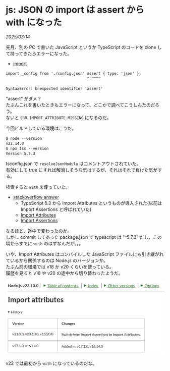 # js: JSON の import は assert から with になった

_2025/03/14_

先月、別の PC で書いた JavaScript というか TypeScript のコードを clone して持ってきたらエラーになった。

* [import](https://github.com/hirokuma/js-scriptpath/blob/a4222d84fcdbeec01e5e069f04db4a5e0ca48c2f/bitcoinrpc.ts#L3)

```console
import _config from './config.json' assert { type: 'json' };
                                    ^^^^^^

SyntaxError: Unexpected identifier 'assert'
```

"assert" がダメ？  
たぶんこれを書いたときもエラーになって、どこかで調べてこうしんたのだろう。  
ないと `ERR_IMPORT_ATTRIBUTE_MISSING` になるのだ。

今回ビルドしている環境はこうだ。

```
$ node --version
v22.14.0
$ npx tsc --version
Version 5.7.3
```

tsconfig.json で `resolveJsonModule` はコメントアウトされていた。  
有効にして true にすれば解消しそうな気はするが、それはそれで負けた気がする。

検索すると `with` を使っていた。

* [stackoverflow answer](https://stackoverflow.com/a/77569474)
  * TypeScript 5.3 から Import Attributes というものが導入された(以前は Import Assertions と呼ばれていた)
  * [Import Attributes](https://www.typescriptlang.org/docs/handbook/release-notes/typescript-5-3.html#import-attributes)
  * [Import Assertions](https://www.typescriptlang.org/docs/handbook/release-notes/typescript-4-5.html#import-assertions)

なるほど、途中で変わったのか。  
しかし commit してあった package.json で typescript は "^5.7.3" だし、この頃からすでに `with` のはずなんだが。。。

いや、Import Attributes はコンパイルした JavaScript ファイルにも引き継がれているから関係するのは Node.js のバージョンか。  
たぶん前の環境では v18 か v20 くらいを使っている。  
履歴を見ると v18 や v20 の途中から切り替わったようだ。

![image](images/20250314a-1.png)

v22 では最初から `with` になっているのだな。
